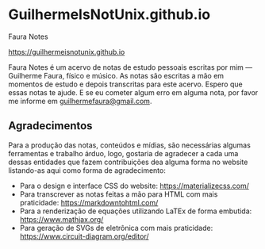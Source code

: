 # GuilhermeIsNotUnix.github.io
Faura Notes

https://guilhermeisnotunix.github.io

Faura Notes é um acervo de notas de estudo pessoais escritas por mim — Guilherme Faura, físico e músico. As notas são escritas a mão em momentos de estudo e depois transcritas para este acervo. Espero que essas notas te ajude. E se eu cometer algum erro em alguma nota, por favor me informe em guilhermefaura@gmail.com.

## Agradecimentos

Para a produção das notas, conteúdos e mídias, são necessárias algumas ferramentas e trabalho árduo, logo, gostaria de agradecer a cada uma dessas entidades que fazem contribuições dea alguma forma no website listando-as aqui como forma de agradecimento:

- Para o design e interface CSS do website: https://materializecss.com/
- Para transcrever as notas feitas a mão para HTML com mais praticidade: https://markdowntohtml.com/
- Para a renderização de equações utilizando LaTEx de forma embutida: https://www.mathjax.org/ 
- Para geração de SVGs de eletrônica com mais praticidade: https://www.circuit-diagram.org/editor/
